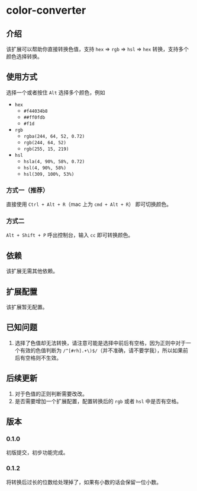 # color-converter

## 介绍

该扩展可以帮助你直接转换色值，支持 `hex` => `rgb` => `hsl` => `hex` 转换，支持多个颜色选择转换。

## 使用方式

选择一个或者按住 `Alt` 选择多个颜色，例如

- `hex`
  - `#f44034b8`
  - `##ff0fdb`
  - `#f1d`
- `rgb`
  - `rgba(244, 64, 52, 0.72)`
  - `rgb(244, 64, 52)`
  - `rgb(255, 15, 219)`
- `hsl`
  - `hsla(4, 90%, 58%, 0.72)`
  - `hsl(4, 90%, 58%)`
  - `hsl(309, 100%, 53%)`

### 方式一（推荐）

直接使用 `Ctrl + Alt + R`（mac 上为 `cmd + Alt + R`） 即可切换颜色。

### 方式二

`Alt + Shift + P` 呼出控制台，输入 `cc` 即可转换颜色。

## 依赖

该扩展无需其他依赖。

## 扩展配置

该扩展暂无配置。

## 已知问题

1. 选择了色值却无法转换，请注意可能是选择中前后有空格，因为正则中对于一个有效的色值判断为 `/^[#rh].+\)$/`（并不准确，请不要学我），所以如果前后有空格则不生效。

## 后续更新

1. 对于色值的正则判断需要改改。
2. 是否需要增加一个扩展配置，配置转换后的 `rgb` 或者 `hsl` 中是否有空格。

## 版本

### 0.1.0

初版提交，初步功能完成。

### 0.1.2

将转换后过长的位数给处理掉了，如果有小数的话会保留一位小数。
